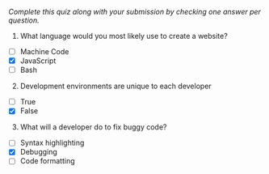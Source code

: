 *Complete this quiz along with your submission by checking one answer per question.*

1. What language would you most likely use to create a website?

- [ ] Machine Code
- [X] JavaScript
- [ ] Bash

2. Development environments are unique to each developer

- [ ] True
- [X] False

3. What will a developer do to fix buggy code?

- [ ] Syntax highlighting
- [X] Debugging
- [ ] Code formatting
